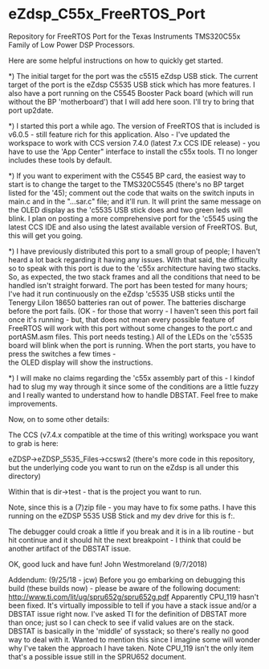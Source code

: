 # eZdsp_C55x_FreeRTOS_Port
Repository for FreeRTOS Port for the Texas Instruments TMS320C55x Family of Low Power DSP Processors.

Here are some helpful instructions on how to quickly get started.

*)  The initial target for the port was the c5515 eZdsp USB stick.  The current target of the port is the eZdsp C5535 USB stick which 
    has more features.  I also have a port running on the C5545 Booster Pack board (which will run without the BP 'motherboard') that
    I will add here soon.  I'll try to bring that port up2date.

*)  I started this port a while ago.  The version of FreeRTOS that is included is v6.0.5 - still feature rich for this application.
    Also - I've updated the workspace to work with CCS version 7.4.0 (latest 7.x CCS IDE release) - you have to use the 'App Center"
    interface to install the c55x tools.  TI no longer includes these tools by default.

*)  If you want to experiment with the C5545 BP card, the easiest way to start is to change the target to the TMS320C5545 (there's no
    BP target listed for the '45); comment out the code that waits on the switch inputs in main.c and in the "...sar.c" file; and it'll
    run.  It will print the same message on the OLED display as the 'c5535 USB stick does and two green leds will blink.  I plan on posting
    a more comprehensive port for the 'c5545 using the latest CCS IDE and also using the latest available version of FreeRTOS.  But, this
    will get you going.

*)  I have previously distributed this port to a small group of people; I haven't heard a lot back regarding it having any issues.  With that
    said, the difficulty so to speak with this port is due to the 'c55x architecture having two stacks.  So, as expected, the two stack frames
    and all the conditions that need to be handled isn't straight forward.  The port has been tested for many hours; I've had it run continuously
    on the eZdsp 'c5535 USB sticks until the Tenergy LiIon 18650 batteries ran out of power.  The batteries discharge before the port fails. 
    (OK - for those that worry - I haven't seen this port fail once it's running - but, that does not mean every possible feature of FreeRTOS 
     will work with this port without some changes to the port.c and portASM.asm files.  This port needs testing.)
    All of the LEDs on the 'c5535 board will blink when the port is running.  When the port starts, you have to press the switches a few times -  
    the OLED display will show the instructions.

*)  I will make no claims regarding the 'c55x assembly part of this - I kindof had to slug my way through it since some of the conditions are a 
    little fuzzy and I really wanted to understand how to handle DBSTAT.  Feel free to make improvements.

Now, on to some other details:

The CCS (v7.4.x compatible at the time of this writing) workspace you want to grab is here:

eZDSP->eZDSP_5535_Files->ccsws2  (there's more code in this repository, but the underlying code you want to run on the eZdsp is all under this directory)

Within that is dir->test - that is the project you want to run.

Note, since this is a (7)zip file - you may have to fix some paths.  I have this running on the eZDSP 5535 USB Stick and my dev drive for this is f:\.

The debugger could croak a little if you break and it is in a lib routine - but hit continue and it should hit the next breakpoint - I think that could be another artifact of the DBSTAT issue.

OK, good luck and have fun!
John Westmoreland
(9/7/2018)

Addendum: (9/25/18 - jcw)
Before you go embarking on debugging this build (these builds now) - please be aware of the following document:
http://www.ti.com/lit/ug/spru652g/spru652g.pdf
Apparently CPU_119 hasn't been fixed.  It's virtually impossible to tell if you have a stack issue and/or a DBSTAT issue right now.
I've asked TI for the definition of DBSTAT more than once; just so I can check to see if valid values are on the stack.  DBSTAT is
basically in the 'middle' of sysstack; so there's really no good way to deal with it.  Wanted to mention this since I imagine some
will wonder why I've taken the approach I have taken.  Note CPU_119 isn't the only item that's a possible issue still in the SPRU652
document.

